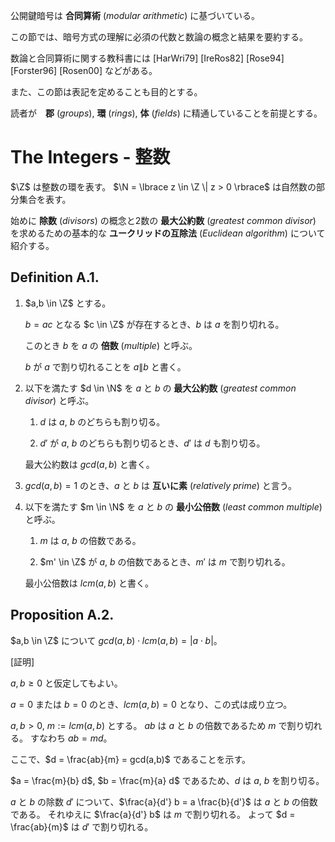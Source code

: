 公開鍵暗号は **合同算術** (*modular arithmetic*) に基づいている。

この節では、暗号方式の理解に必須の代数と数論の概念と結果を要約する。

数論と合同算術に関する教科書には [HarWri79] [IreRos82] [Rose94] [Forster96] [Rosen00] などがある。

また、この節は表記を定めることも目的とする。

読者が　**郡** (*groups*), **環** (*rings*), **体** (*fields*) に精通していることを前提とする。

# The Integers - 整数

$\Z$ は整数の環を表す。
$\N = \lbrace z \in \Z \| z > 0 \rbrace$ は自然数の部分集合を表す。

始めに **除数** (*divisors*) の概念と2数の **最大公約数** (*greatest common divisor*) を求めるための基本的な **ユークリッドの互除法** (*Euclidean algorithm*) について紹介する。

## Definition A.1.

1. $a,b \in \Z$ とする。

    $b = ac$ となる $c \in \Z$ が存在するとき、$b$ は $a$ を割り切れる。

    このとき $b$ を $a$ の **倍数** (*multiple*) と呼ぶ。

    $b$ が $a$ で割り切れることを $a \| b$ と書く。

2. 以下を満たす $d \in \N$ を $a$ と $b$ の **最大公約数** (*greatest common divisor*) と呼ぶ。

    1. $d$ は $a$, $b$ のどちらも割り切る。

    2. $d'$ が $a$, $b$ のどちらも割り切るとき、$d'$ は $d$ も割り切る。

    最大公約数は $gcd(a,b)$ と書く。

3. $gcd(a,b) = 1$ のとき、$a$ と $b$ は **互いに素** (*relatively prime*) と言う。

4. 以下を満たす $m \in \N$ を $a$ と $b$ の **最小公倍数** (*least common multiple*) と呼ぶ。

    1. $m$ は $a$, $b$ の倍数である。

    2. $m' \in \Z$ が $a$, $b$ の倍数であるとき、$m'$ は $m$ で割り切れる。

    最小公倍数は $lcm(a,b)$ と書く。

## Proposition A.2.

$a,b \in \Z$ について $gcd(a,b) \cdot lcm(a,b) = |a \cdot b|$。

[証明]

$a,b \ge 0$ と仮定してもよい。

$a = 0$ または $b = 0$ のとき、$lcm(a,b) = 0$ となり、この式は成り立つ。

$a,b > 0$, $m := lcm(a,b)$ とする。
$ab$ は $a$ と $b$ の倍数であるため $m$ で割り切れる。
すなわち $ab = md$。

ここで、$d = \frac{ab}{m} = gcd(a,b)$ であることを示す。

$a = \frac{m}{b} d$, $b = \frac{m}{a} d$ であるため、$d$ は $a$, $b$ を割り切る。

$a$ と $b$ の除数 $d'$ について、$\frac{a}{d'} b = a \frac{b}{d'}$ は $a$ と $b$ の倍数である。
それゆえに $\frac{a}{d'} b$ は $m$ で割り切れる。
よって $d = \frac{ab}{m}$ は $d'$ で割り切れる。
